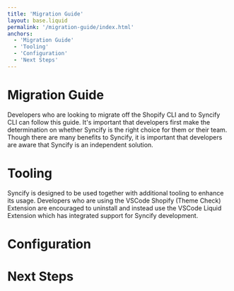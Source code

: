```yaml
---
title: 'Migration Guide'
layout: base.liquid
permalink: '/migration-guide/index.html'
anchors:
  - 'Migration Guide'
  - 'Tooling'
  - 'Configuration'
  - 'Next Steps'
---
```


# Migration Guide

Developers who are looking to migrate off the Shopify CLI and to Syncify CLI can follow this guide. It's important that developers first make the determination on whether Syncify is the right choice for them or their team. Though there are many benefits to Syncify, it is important that developers are aware that Syncify is an independent solution.

# Tooling

Syncify is designed to be used together with additional tooling to enhance its usage. Developers who are using the VSCode Shopify (Theme Check) Extension are encouraged to uninstall and instead use the VSCode Liquid Extension which has integrated support for Syncify development.

# Configuration

# Next Steps
